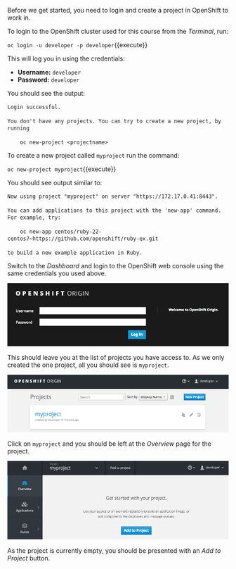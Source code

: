Before we get started, you need to login and create a project in OpenShift
to work in.

To login to the OpenShift cluster used for this course from the _Terminal_,
run:

``oc login -u developer -p developer``{{execute}}

This will log you in using the credentials:

* **Username:** ``developer``
* **Password:** ``developer``

You should see the output:

```
Login successful.

You don't have any projects. You can try to create a new project, by running

    oc new-project <projectname>
```

To create a new project called ``myproject`` run the command:

``oc new-project myproject``{{execute}}

You should see output similar to:

```
Now using project "myproject" on server "https://172.17.0.41:8443".

You can add applications to this project with the 'new-app' command. For example, try:

    oc new-app centos/ruby-22-centos7~https://github.com/openshift/ruby-ex.git

to build a new example application in Ruby.
```

Switch to the _Dashboard_ and login to the OpenShift web console using the
same credentials you used above.

![Web Console Login](../../assets/new-lab/intro-openshift/deploying-images/01-web-console-login.png)

This should leave you at the list of projects you have access to. As we only
created the one project, all you should see is ``myproject``.

![List of Projects](../../assets/new-lab/intro-openshift/deploying-images/01-list-of-projects.png)

Click on ``myproject`` and you should be left at the _Overview_ page for
the project.

![Project Overview](../../assets/new-lab/intro-openshift/deploying-images/01-project-overview.png)

As the project is currently empty, you should be presented with an _Add to Project_
button.


